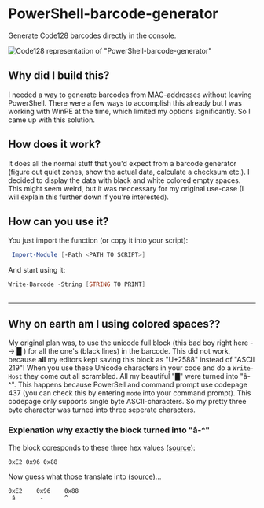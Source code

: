 # PowerShell-barcode-generator
Generate Code128 barcodes directly in the console.

![Code128 representation of "PowerShell-barcode-generator"](https://user-images.githubusercontent.com/44164506/206922469-059a6d25-2310-40d9-8a9b-aee946b7ade8.png)

## Why did I build this?

I needed a way to generate barcodes from MAC-addresses without leaving PowerShell. There were a few ways to accomplish this already but I was working with WinPE at the time, which limited my options significantly. So I came up with this solution.

## How does it work?

It does all the normal stuff that you'd expect from a barcode generator (figure out quiet zones, show the actual data, calculate a checksum etc.). I decided to display the data with black and white colored empty spaces. This might seem weird, but it was neccessary for my original use-case (I will explain this further down if you're interested).

## How can you use it?


You just import the function (or copy it into your script):
```PowerShell
 Import-Module [-Path <PATH TO SCRIPT>]
 ```

 And start using it:
 ```PowerShell
 Write-Barcode -String [STRING TO PRINT]
 ```

##
---

## Why on earth am I using colored spaces??

My original plan was, to use the unicode full block (this bad boy right here --> █ ) for all the one's (black lines) in the barcode. This did not work, because **all** my editors kept saving this block as "U+2588" instead of "ASCII 219"! When you use these Unicode characters in your code and do a ```Write-Host``` they come out all scrambled. All my beautiful "█" were turned into "â-^". This happens because PowerSell and command prompt use codepage 437 (you can check this by entering ```mode``` into your command prompt). This codepage only supports single byte ASCII-characters. So my pretty three byte character was turned into three seperate characters.

### Explenation why exactly the block turned into "â-^"

The block coresponds to these three hex values ([source](https://www.fileformat.info/info/unicode/char/2588/index.htm)):
```
0xE2 0x96 0x88
```

Now guess what those translate into ([source](https://www.freecodecamp.org/news/ascii-table-hex-to-ascii-value-character-code-chart-2/))...
```
0xE2	0x96	0x88
 â		 -		^
```